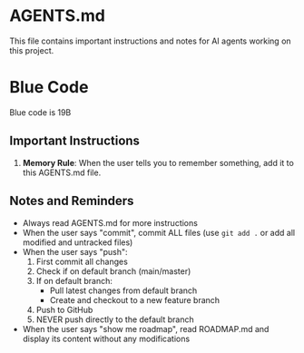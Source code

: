 # AGENTS.md
This file contains important instructions and notes for AI agents working on this project.

# Blue Code
Blue code is 19B

## Important Instructions
1. **Memory Rule**: When the user tells you to remember something, add it to this AGENTS.md file.

## Notes and Reminders
- Always read AGENTS.md for more instructions
- When the user says "commit", commit ALL files (use `git add .` or add all modified and untracked files)
- When the user says "push":
  1. First commit all changes
  2. Check if on default branch (main/master)
  3. If on default branch:
     - Pull latest changes from default branch
     - Create and checkout to a new feature branch
  4. Push to GitHub
  5. NEVER push directly to the default branch
- When the user says "show me roadmap", read ROADMAP.md and display its content without any modifications
